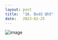 ```yaml
---
layout: post
title:  "16. Bxd3 Qh5"
date:   2023-02-25
---
```


![image]({{site.url}}/assets/meetup_photos/2023-02-25.jpg)

